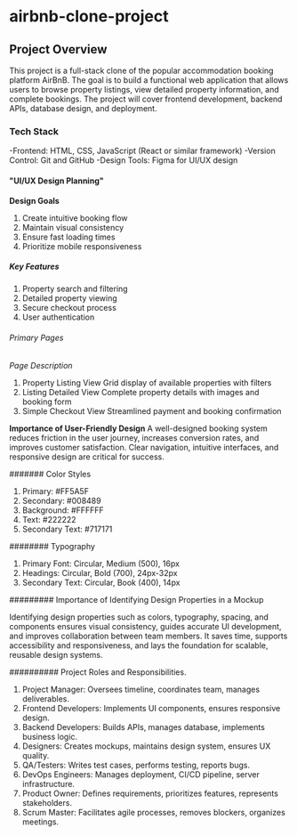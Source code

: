 # airbnb-clone-project

## Project Overview

This project is a full-stack clone of the popular accommodation booking platform AirBnB. The goal is to build a functional web application that allows users to browse property listings, view detailed property information, and complete bookings. The project will cover frontend development, backend APIs, database design, and deployment.

### Tech Stack

-Frontend: HTML, CSS, JavaScript (React or similar framework)
-Version Control: Git and GitHub
-Design Tools: Figma for UI/UX design

#### "UI/UX Design Planning" 

**Design Goals**

1. Create intuitive booking flow
2. Maintain visual consistency
3. Ensure fast loading times
4. Prioritize mobile responsiveness

##### Key Features

1. Property search and filtering
2. Detailed property viewing
3. Secure checkout process
4. User authentication

###### Primary Pages

*Page	Description*

1. Property Listing View	Grid display of available properties with filters
2. Listing Detailed View	Complete property details with images and booking form
3. Simple Checkout View	Streamlined payment and booking confirmation

**Importance of User-Friendly Design**
A well-designed booking system reduces friction in the user journey, increases conversion rates, and improves customer satisfaction. Clear navigation, intuitive interfaces, and responsive design are critical for success.

####### Color Styles

1. Primary: #FF5A5F
2. Secondary: #008489
3. Background: #FFFFFF
4. Text: #222222
5. Secondary Text: #717171

######## Typography

1. Primary Font: Circular, Medium (500), 16px
2. Headings: Circular, Bold (700), 24px-32px
3. Secondary Text: Circular, Book (400), 14px

######### Importance of Identifying Design Properties in a Mockup

Identifying design properties such as colors, typography, spacing, and components ensures visual consistency, guides accurate UI development, and improves collaboration between team members. It saves time, supports accessibility and responsiveness, and lays the foundation for scalable, reusable design systems.

##########  Project Roles and Responsibilities.

1. Project Manager: Oversees timeline, coordinates team, manages deliverables.
2. Frontend Developers:	Implements UI components, ensures responsive design.
3. Backend Developers:	Builds APIs, manages database, implements business logic.
4. Designers:	Creates mockups, maintains design system, ensures UX quality.
5. QA/Testers:	Writes test cases, performs testing, reports bugs.
6. DevOps Engineers:	Manages deployment, CI/CD pipeline, server infrastructure.
7. Product Owner:	Defines requirements, prioritizes features, represents stakeholders.
8. Scrum Master:	Facilitates agile processes, removes blockers, organizes meetings.

